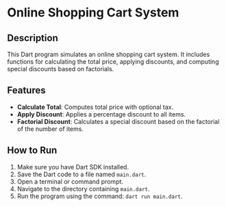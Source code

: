 # Online Shopping Cart System

## Description
This Dart program simulates an online shopping cart system. It includes functions for calculating the total price, applying discounts, and computing special discounts based on factorials.

## Features
- **Calculate Total**: Computes total price with optional tax.
- **Apply Discount**: Applies a percentage discount to all items.
- **Factorial Discount**: Calculates a special discount based on the factorial of the number of items.

## How to Run
1. Make sure you have Dart SDK installed.
2. Save the Dart code to a file named `main.dart`.
3. Open a terminal or command prompt.
4. Navigate to the directory containing `main.dart`.
5. Run the program using the command: `dart run main.dart`.

